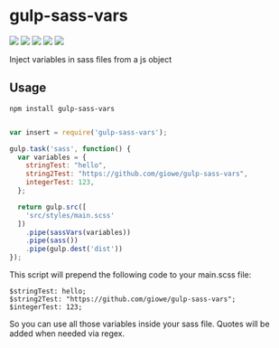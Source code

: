 # gulp-sass-vars

<div>
	<a href="https://www.npmjs.com/package/slush-aws-lambda"><img src='http://img.shields.io/npm/v/gulp-sass-vars.svg?style=flat'></a>
	<a href="https://www.npmjs.com/package/slush-aws-lambda"><img src='https://img.shields.io/npm/dm/gulp-sass-vars.svg?style=flat-square'></a>
	<a href="https://ci.appveyor.com/project/giowe/gulp-sass-vars"><img src='https://ci.appveyor.com/api/projects/status/kdf2m4yas4kkrxel?svg=true'></a>
	<a href="https://david-dm.org/giowe/gulp-sass-vars"><img src='https://david-dm.org/giowe/gulp-sass-vars.svg'></a>
	<a href="https://www.youtube.com/watch?v=Sagg08DrO5U"><img src='http://img.shields.io/badge/gandalf-approved-61C6FF.svg'></a>
</div>

Inject variables in sass files from a js object

## Usage

```
npm install gulp-sass-vars
```

```js

var insert = require('gulp-sass-vars');

gulp.task('sass', function() {
  var variables = {
    stringTest: "hello",
    string2Test: "https://github.com/giowe/gulp-sass-vars",
    integerTest: 123,
  };

  return gulp.src([
    'src/styles/main.scss'
  ])
    .pipe(sassVars(variables))
    .pipe(sass())
    .pipe(gulp.dest('dist'))
});
```

This script will prepend the following code to your main.scss file:

```
$stringTest: hello;
$string2Test: "https://github.com/giowe/gulp-sass-vars";
$integerTest: 123;
```

So you can use all those variables inside your sass file.
Quotes will be added when needed via regex.
